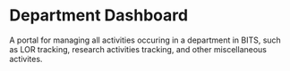 # Department Dashboard

A portal for managing all activities occuring in a department in BITS, such as LOR tracking, research activities tracking, and other miscellaneous activites.
